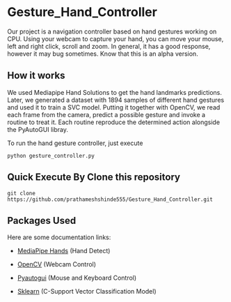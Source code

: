 

# Gesture_Hand_Controller
Our project is a navigation controller based on hand gestures working on CPU. Using your webcam to capture your hand, you can move your mouse, left and right click, scroll and zoom. In general, it has a good response, however it may bug sometimes. Know that this is an alpha version.



## How it works
We used Mediapipe Hand Solutions to get the hand landmarks predictions. Later, we generated a dataset with 1894 samples of different hand gestures and used it to train a SVC model. Putting it together with OpenCV, we read each frame from the camera, predict a possible gesture and invoke a routine to treat it. Each routine reproduce the determined action alongside the PyAutoGUI libray.



To run the hand gesture controller, just execute
```
python gesture_controller.py
```

## Quick Execute By Clone this repository
    
    git clone https://github.com/prathameshshinde555/Gesture_Hand_Controller.git
    


## Packages Used

Here are some documentation links:

* [MediaPipe Hands]( https://google.github.io/mediapipe/solutions/hands) (Hand Detect)

* [OpenCV]( https://docs.opencv.org/master/) (Webcam Control)

* [Pyautogui]( https://pyautogui.readthedocs.io/en/latest/mouse.html) (Mouse and Keyboard Control) 

* [Sklearn]( https://scikit-learn.org/0.21/documentation.html) (C-Support Vector Classification Model) 
